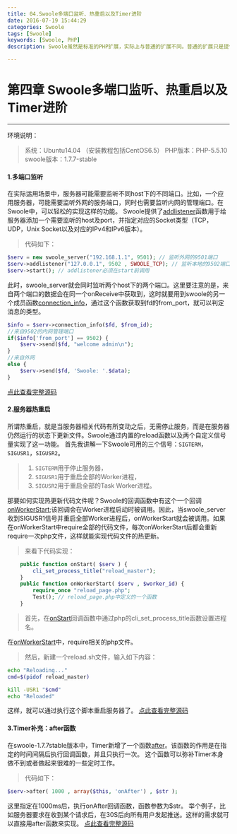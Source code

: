 ```yaml
---
title: 04.Swoole多端口监听、热重启以及Timer进阶
date: 2016-07-19 15:44:29
categories: Swoole   
tags: [Swoole]
keywords: [Swoole, PHP]
description: Swoole虽然是标准的PHP扩展，实际上与普通的扩展不同。普通的扩展只是提供一个库函数。而swoole扩展在运行后会接管PHP的控制权，进入事件循环。当IO事件发生后，swoole会自动回调指定的PHP函数。

---
```

# 第四章 Swoole多端口监听、热重启以及Timer进阶
---

环境说明：
> 系统：Ubuntu14.04 （安装教程包括CentOS6.5）
> PHP版本：PHP-5.5.10
> swoole版本：1.7.7-stable


#### 1.多端口监听
在实际运用场景中，服务器可能需要监听不同host下的不同端口。比如，一个应用服务器，可能需要监听外网的服务端口，同时也需要监听内网的管理端口。在Swoole中，可以轻松的实现这样的功能。
Swoole提供了[addlistener](https://github.com/LinkedDestiny/swoole-doc/blob/master/doc/03.swoole_server%E5%87%BD%E6%95%B0%E5%88%97%E8%A1%A8.md#swoole_serveraddlistener)函数用于给服务器添加一个需要监听的host及port，并指定对应的Socket类型（TCP，UDP，Unix Socket以及对应的IPv4和IPv6版本）。
> 代码如下：

```php
$serv = new swoole_server("192.168.1.1", 9501); // 监听外网的9501端口
$serv->addlistener("127.0.0.1", 9502 , SWOOLE_TCP); // 监听本地的9502端口
$serv->start(); // addlistener必须在start前调用
```

此时，swoole_server就会同时监听两个host下的两个端口。这里要注意的是，来自两个端口的数据会在同一个onReceive中获取到，这时就要用到swoole的另一个成员函数[connection_info](https://github.com/LinkedDestiny/swoole-doc/blob/master/doc/03.swoole_server%E5%87%BD%E6%95%B0%E5%88%97%E8%A1%A8.md#swoole_serverconnection_info)，通过这个函数获取到fd的from_port，就可以判定消息的类型。

```php
$info = $serv->connection_info($fd, $from_id);
//来自9502的内网管理端口
if($info['from_port'] == 9502) {
    $serv->send($fd, "welcome admin\n");
}
//来自外网
else {
    $serv->send($fd, 'Swoole: '.$data);
}
```

[点此查看完整源码](https://github.com/LinkedDestiny/swoole-doc/blob/master/src/04/swoole_multi_port_server.php)

#### 2.服务器热重启
所谓热重启，就是当服务器相关代码有所变动之后，无需停止服务，而是在服务器仍然运行的状态下更新文件。Swoole通过内置的reload函数以及两个自定义信号量实现了这一功能。
首先我讲解一下Swoole可用的三个信号：`SIGTERM`，`SIGUSR1`，`SIGUSR2`。
> 1. `SIGTERM`用于停止服务器，
> 2. `SIGUSR1`用于重启全部的Worker进程，
> 3. `SIGUSR2`用于重启全部的Task Worker进程。

那要如何实现热更新代码文件呢？Swoole的回调函数中有这个一个回调[onWorkerStart](https://github.com/LinkedDestiny/swoole-doc/blob/master/doc/02.%E4%BA%8B%E4%BB%B6%E5%9B%9E%E8%B0%83%E5%87%BD%E6%95%B0.md#3onworkerstart);该回调会在Worker进程启动时被调用。因此，当swoole_server收到SIGUSR1信号并重启全部Worker进程后，onWorkerStart就会被调用。如果在onWorkerStart中require全部的代码文件，每次onWorkerStart后都会重新require一次php文件，这样就能实现代码文件的热更新。
> 来看下代码实现：

```php
    public function onStart( $serv ) {
        cli_set_process_title("reload_master");
    }
    public function onWorkerStart( $serv , $worker_id) {
        require_once "reload_page.php";
        Test(); // reload_page.php中定义的一个函数
    }
```

> 首先，在[onStart](https://github.com/LinkedDestiny/swoole-doc/blob/master/doc/02.%E4%BA%8B%E4%BB%B6%E5%9B%9E%E8%B0%83%E5%87%BD%E6%95%B0.md#2onstart)回调函数中通过php的cli_set_process_title函数设置进程名。

在[onWorkerStart](https://github.com/LinkedDestiny/swoole-doc/blob/master/doc/02.%E4%BA%8B%E4%BB%B6%E5%9B%9E%E8%B0%83%E5%87%BD%E6%95%B0.md#3onworkerstart)中，require相关的php文件。
> 然后，新建一个reload.sh文件，输入如下内容：

```sh
echo "Reloading..."
cmd=$(pidof reload_master)

kill -USR1 "$cmd"
echo "Reloaded"
```

这样，就可以通过执行这个脚本重启服务器了。
[点此查看完整源码](https://github.com/LinkedDestiny/swoole-doc/tree/master/src/04/reload)

#### 3.Timer补充：after函数
在swoole-1.7.7stable版本中，Timer新增了一个函数[after](https://github.com/LinkedDestiny/swoole-doc/blob/master/doc/03.swoole_server%E5%87%BD%E6%95%B0%E5%88%97%E8%A1%A8.md#swoole_serverafter)。该函数的作用是在指定的时间间隔后执行回调函数，并且只执行一次。
这个函数可以弥补Timer本身做不到或者做起来很难的一些定时工作。
> 代码如下：

```php
$serv->after( 1000 , array($this, 'onAfter') , $str );
```

这里指定在1000ms后，执行onAfter回调函数，函数参数为$str。
举个例子，比如服务器要求在收到某个请求后，在30S后向所有用户发起推送。这样的需求就可以直接用after函数来实现。
[点此查看完整源码](https://github.com/LinkedDestiny/swoole-doc/blob/master/src/04/swoole_after_server.php)